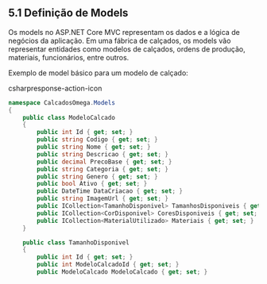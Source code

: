 ## 5.1 Definição de Models

Os models no ASP.NET Core MVC representam os dados e a lógica de negócios da aplicação. Em uma fábrica de calçados, os models vão representar entidades como modelos de calçados, ordens de produção, materiais, funcionários, entre outros.

Exemplo de model básico para um modelo de calçado:

csharpresponse-action-icon

```csharp
namespace CalcadosOmega.Models
{
    public class ModeloCalcado
    {
        public int Id { get; set; }
        public string Codigo { get; set; }
        public string Nome { get; set; }
        public string Descricao { get; set; }
        public decimal PrecoBase { get; set; }
        public string Categoria { get; set; }
        public string Genero { get; set; }
        public bool Ativo { get; set; }
        public DateTime DataCriacao { get; set; }
        public string ImagemUrl { get; set; }
        public ICollection<TamanhoDisponivel> TamanhosDisponiveis { get; set; }
        public ICollection<CorDisponivel> CoresDisponiveis { get; set; }
        public ICollection<MaterialUtilizado> Materiais { get; set; }
    }

    public class TamanhoDisponivel
    {
        public int Id { get; set; }
        public int ModeloCalcadoId { get; set; }
        public ModeloCalcado ModeloCalcado { get; set; }
```